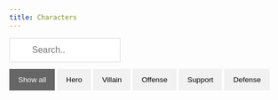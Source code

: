 ```yaml
---
title: Characters
---
```


<input id="myInput" type="text" placeholder="Search..">
<div id="myBtnContainer">
  <button class="btn active" onclick="filterSelection('all')"> Show all</button>
  <button class="btn" onclick="filterSelection('Hero')"> Hero</button>
  <button class="btn" onclick="filterSelection('Villain')"> Villain</button>
  <button class="btn" onclick="filterSelection('Offense')"> Offense</button>
  <button class="btn" onclick="filterSelection('Support')"> Support</button>
  <button class="btn" onclick="filterSelection('Defense')"> Defense</button>
</div>
<div id="myList" class="container">
  <div class="filterDiv Hero Offense"><a href="Mickey.html"><img src="/img/Mickey.png"></a><p hidden>Mickey</div>
  <div class="filterDiv Villain Offense"><a href="Hades.html"><img src="/img/Hades.png"></a><p hidden>Hades</div>
  <div class="filterDiv Hero Offense"><a href="Aladdin.html"><img src="/img/Aladdin.png"></a><p hidden>Aladdin</div>
  <div class="filterDiv Villain Offense"><a href="Demona.html"><img src="/img/Demona.png"></a><p hidden>Demona</div>
  <div class="filterDiv Hero Defense"><a href="Jasmine.html"><img src="/img/Jasmine.png"></a><p hidden>Jasmine</div>
  <div class="filterDiv Hero Offense"><a href="Jack_Sparrow.html"><img src="/img/Jack_Sparrow.png"></a><p hidden>Jack Sparrow</div>
</div>

<script src="https://ajax.googleapis.com/ajax/libs/jquery/3.4.1/jquery.min.js"></script>

<script>
$(document).ready(function(){
  $("#myInput").on("keyup", function() {
    var value = $(this).val().toLowerCase();
    $("#myList div").filter(function() {
      $(this).toggle($(this).text().toLowerCase().indexOf(value) > -1)
    });
  });
});
</script>

<script>
filterSelection("all")
function filterSelection(c) {
  var x, i;
  x = document.getElementsByClassName("filterDiv");
  if (c == "all") c = "";
  for (i = 0; i < x.length; i++) {
    w3RemoveClass(x[i], "show");
    if (x[i].className.indexOf(c) > -1) w3AddClass(x[i], "show");
  }
}

function w3AddClass(element, name) {
  var i, arr1, arr2;
  arr1 = element.className.split(" ");
  arr2 = name.split(" ");
  for (i = 0; i < arr2.length; i++) {
    if (arr1.indexOf(arr2[i]) == -1) {element.className += " " + arr2[i];}
  }
}

function w3RemoveClass(element, name) {
  var i, arr1, arr2;
  arr1 = element.className.split(" ");
  arr2 = name.split(" ");
  for (i = 0; i < arr2.length; i++) {
    while (arr1.indexOf(arr2[i]) > -1) {
      arr1.splice(arr1.indexOf(arr2[i]), 1);     
    }
  }
  element.className = arr1.join(" ");
}

// Add active class to the current button (highlight it)
var btnContainer = document.getElementById("myBtnContainer");
var btns = btnContainer.getElementsByClassName("btn");
for (var i = 0; i < btns.length; i++) {
  btns[i].addEventListener("click", function(){
    var current = document.getElementsByClassName("active");
    current[0].className = current[0].className.replace(" active", "");
    this.className += " active";
  });
}
</script>

<style>
.filterDiv {
  width: 100px;
  background-color: #31274c;
  color: #ffffff;
  line-height: 100px;
  text-align: center;
  margin: 2px;
  display: none;
  border-radius: 25px;
}

.show {
  display: block;
}

.container {
  margin-top: 20px;
  overflow: hidden;
}

/* Style the buttons */
.btn {
  border: none;
  outline: none;
  padding: 12px 16px;
  background-color: #f1f1f1;
  cursor: pointer;
}

.btn:hover {
  background-color: #ddd;
}

.btn.active {
  background-color: #666;
  color: white;
}

#myInput {
  background-image: url('/img/searchicon.png');
  background-position: 10px 12px;
  background-repeat: no-repeat;
  width: 200px;
  font-size: 16px;
  padding: 12px 20px 12px 40px;
  border: 1px solid #ddd;
  margin-bottom: 12px;
}

[hidden] {
  display: none;
  visibility: collapse;
}

img {
    width: 50%;
}
</style>
